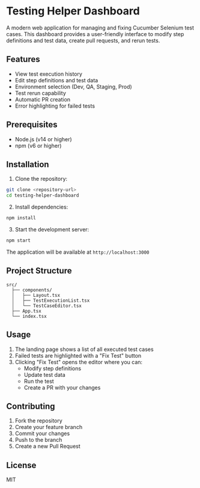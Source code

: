 # Testing Helper Dashboard

A modern web application for managing and fixing Cucumber Selenium test cases. This dashboard provides a user-friendly interface to modify step definitions and test data, create pull requests, and rerun tests.

## Features

- View test execution history
- Edit step definitions and test data
- Environment selection (Dev, QA, Staging, Prod)
- Test rerun capability
- Automatic PR creation
- Error highlighting for failed tests

## Prerequisites

- Node.js (v14 or higher)
- npm (v6 or higher)

## Installation

1. Clone the repository:
```bash
git clone <repository-url>
cd testing-helper-dashboard
```

2. Install dependencies:
```bash
npm install
```

3. Start the development server:
```bash
npm start
```

The application will be available at `http://localhost:3000`

## Project Structure

```
src/
  ├── components/
  │   ├── Layout.tsx
  │   ├── TestExecutionList.tsx
  │   └── TestCaseEditor.tsx
  ├── App.tsx
  └── index.tsx
```

## Usage

1. The landing page shows a list of all executed test cases
2. Failed tests are highlighted with a "Fix Test" button
3. Clicking "Fix Test" opens the editor where you can:
   - Modify step definitions
   - Update test data
   - Run the test
   - Create a PR with your changes

## Contributing

1. Fork the repository
2. Create your feature branch
3. Commit your changes
4. Push to the branch
5. Create a new Pull Request

## License

MIT 